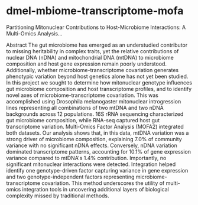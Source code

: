# dmel-mbiome-transcriptome-mofa
Partitioning Mitonuclear Contributions to Host-Microbiome Interactions: A Multi-Omics Analysis...

Abstract
The gut microbiome has emerged as an understudied contributor to missing heritability in complex traits, yet the relative contributions of nuclear DNA (nDNA) and mitochondrial DNA (mtDNA) to microbiome composition and host gene expression remain poorly understood. Additionally, whether microbiome-transcriptome covariation generates phenotypic variation beyond host genetics alone has not yet been studied. In this project we sought to determine how mitonuclear genotype influences gut microbiome composition and host transcriptome profiles, and to identify novel axes of microbiome-transcriptome covariation. This was accomplished using Drosophila melanogaster mitonuclear introgression lines representing all combinations of two mtDNA and two nDNA backgrounds across 12 populations. 16S rRNA sequencing characterized gut microbiome composition, while RNA-seq captured host gut transcriptome variation. Multi-Omics Factor Analysis (MOFA2) integrated both datasets. Our analysis shows that, in this data, mtDNA variation was a strong driver of microbiome composition, explaining 7.0% of community variance with no significant nDNA effects. Conversely, nDNA variation dominated transcriptome patterns, accounting for 10.1% of gene expression variance compared to mtDNA's 1.4% contribution. Importantly, no significant mitonuclear interactions were detected. Integration helped identify one genotype-driven factor capturing variance in gene expression and two genotype-independent factors representing microbiome-transcriptome covariation. This method underscores the utility of multi-omics integration tools in uncovering additional layers of biological complexity missed by traditional methods.

